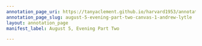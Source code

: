 ```yaml
---
annotation_page_uri: https://tanyaclement.github.io/harvard1953/annotations/august-5-evening-part-two-canvas-1-andrew-lytle.json
annotation_page_slug: august-5-evening-part-two-canvas-1-andrew-lytle
layout: annotation_page
manifest_label: August 5, Evening Part Two

---
```

